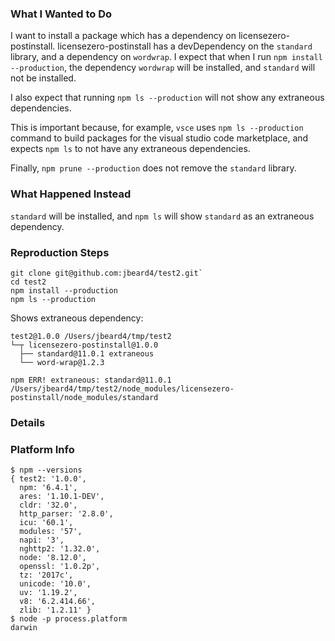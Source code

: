 ### What I Wanted to Do

I want to install a package which has a dependency on licensezero-postinstall.
licensezero-postinstall has a devDependency on the `standard` library, and a
dependency on `wordwrap`. I expect that when I run `npm install --production`,
the dependency `wordwrap` will be installed, and `standard` will not be installed. 

I also expect that running `npm ls --production` will not show any extraneous
dependencies.

This is important because, for example, `vsce` uses `npm ls --production`
command to build packages for the visual studio code marketplace, and expects
`npm ls` to not have any extraneous dependencies.

Finally, `npm prune --production` does not remove the `standard` library.

### What Happened Instead

`standard` will be installed, and `npm ls` will show `standard` as an
extraneous dependency.

### Reproduction Steps

```
git clone git@github.com:jbeard4/test2.git`
cd test2
npm install --production
npm ls --production
```

Shows extraneous dependency:

```
test2@1.0.0 /Users/jbeard4/tmp/test2
└─┬ licensezero-postinstall@1.0.0
  ├── standard@11.0.1 extraneous
  └── word-wrap@1.2.3

npm ERR! extraneous: standard@11.0.1 /Users/jbeard4/tmp/test2/node_modules/licensezero-postinstall/node_modules/standard
```


### Details

<!-- Add more details and comments if you'd like -->

<!-- If available, please attach the npm-debug.log file -->

### Platform Info

```
$ npm --versions
{ test2: '1.0.0',
  npm: '6.4.1',
  ares: '1.10.1-DEV',
  cldr: '32.0',
  http_parser: '2.8.0',
  icu: '60.1',
  modules: '57',
  napi: '3',
  nghttp2: '1.32.0',
  node: '8.12.0',
  openssl: '1.0.2p',
  tz: '2017c',
  unicode: '10.0',
  uv: '1.19.2',
  v8: '6.2.414.66',
  zlib: '1.2.11' }
$ node -p process.platform
darwin
```
